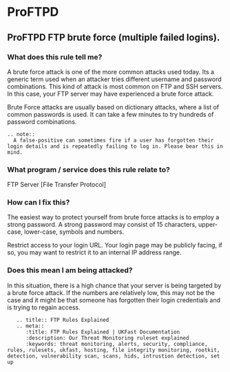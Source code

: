 # ProFTPD

## ProFTPD FTP brute force (multiple failed logins).

### What does this rule tell me?

A brute force attack is one of the more common attacks used today. Its a generic term used when an attacker tries different username and password combinations. This kind of attack is most common on FTP and SSH servers. In this case, your FTP server may have experienced a brute force attack.

Brute Force attacks are usually based on dictionary attacks, where a list of common passwords is used. It can take a few minutes to try hundreds of password combinations.

```eval_rst
.. note::
  A false-positive can sometimes fire if a user has forgotten their login details and is repeatedly failing to log in. Please bear this in mind.
```

### What program / service does this rule relate to?

FTP Server [File Transfer Protocol]

### How can I fix this?

The easiest way to protect yourself from brute force attacks is to employ a strong password. A strong password may consist of 15 characters, upper-case, lower-case, symbols and numbers.

Restrict access to your login URL. Your login page may be publicly facing, if so, you may want to restrict it to an internal IP address range.

### Does this mean I am being attacked?

In this situation, there is a high chance that your server is being targeted by a brute force attack. If the numbers are relatively low, this may not be the case and it might be that someone has forgotten their login credentials and is trying to regain access.

```eval_rst
   .. title:: FTP Rules Explained
   .. meta::
      :title: FTP Rules Explained | UKFast Documentation
      :description: Our Threat Monitoring ruleset explained
      :keywords: threat monitoring, alerts, security, compliance, rules, rulesets, ukfast, hosting, file integrity monitoring, rootkit, detection, vulnerability scan, scans, hids, intrustion detection, set up
```
